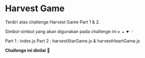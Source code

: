 # Harvest Game 

Terdiri atas challenge Harvest Game Part 1 & 2.

Simbol-simbol yang akan digunakan pada challenge ini `✼ ★ ♥︎ ♡`

Part 1 : index.js 
Part 2 : harvestStarGame.js & harvestHeartGame.js

**Challenge ini dinilai** 💯


